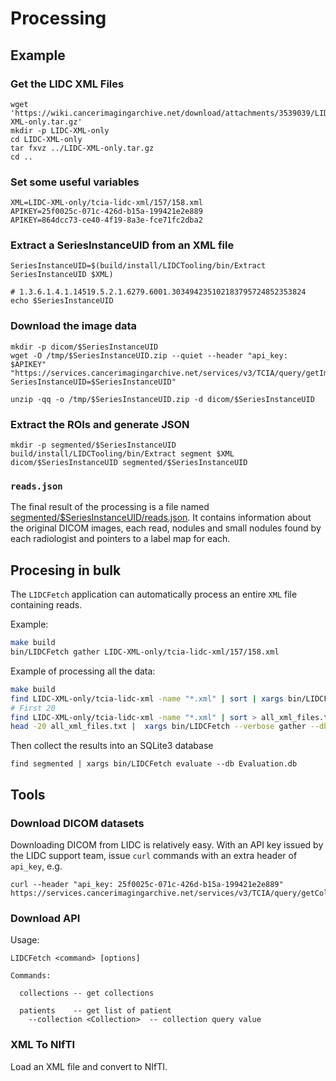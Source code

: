 # Processing

## Example

### Get the LIDC XML Files

```
wget 'https://wiki.cancerimagingarchive.net/download/attachments/3539039/LIDC-XML-only.tar.gz'
mkdir -p LIDC-XML-only
cd LIDC-XML-only
tar fxvz ../LIDC-XML-only.tar.gz
cd ..
```

### Set some useful variables

```
XML=LIDC-XML-only/tcia-lidc-xml/157/158.xml
APIKEY=25f0025c-071c-426d-b15a-199421e2e889
APIKEY=864dcc73-ce40-4f19-8a3e-fce71fc2dba2
```

### Extract a SeriesInstanceUID from an XML file

```
SeriesInstanceUID=$(build/install/LIDCTooling/bin/Extract SeriesInstanceUID $XML)

# 1.3.6.1.4.1.14519.5.2.1.6279.6001.303494235102183795724852353824
echo $SeriesInstanceUID
```

### Download the image data

```
mkdir -p dicom/$SeriesInstanceUID
wget -O /tmp/$SeriesInstanceUID.zip --quiet --header "api_key: $APIKEY" "https://services.cancerimagingarchive.net/services/v3/TCIA/query/getImage?SeriesInstanceUID=$SeriesInstanceUID"

unzip -qq -o /tmp/$SeriesInstanceUID.zip -d dicom/$SeriesInstanceUID
```

### Extract the ROIs and generate JSON

```
mkdir -p segmented/$SeriesInstanceUID
build/install/LIDCTooling/bin/Extract segment $XML dicom/$SeriesInstanceUID segmented/$SeriesInstanceUID
```

### `reads.json`

The final result of the processing is a file named [segmented/$SeriesInstanceUID/reads.json](usage/reads.json).  It contains information about the original DICOM images, each read, nodules and small nodules found by each radiologist and pointers to a label map for each.


## Procesing in bulk

The `LIDCFetch` application can automatically process an entire `XML` file containing reads.

Example:

```bash
make build
bin/LIDCFetch gather LIDC-XML-only/tcia-lidc-xml/157/158.xml
```

Example of processing all the data:

```bash
make build
find LIDC-XML-only/tcia-lidc-xml -name "*.xml" | sort | xargs bin/LIDCFetch --verbose gather
# First 20
find LIDC-XML-only/tcia-lidc-xml -name "*.xml" | sort > all_xml_files.txt
head -20 all_xml_files.txt |  xargs bin/LIDCFetch --verbose gather --db Evaluation.db
```

Then collect the results into an SQLite3 database

```
find segmented | xargs bin/LIDCFetch evaluate --db Evaluation.db
```

## Tools

### Download DICOM datasets

Downloading DICOM from LIDC is relatively easy.  With an API key issued by the LIDC support team, issue `curl` commands with an extra header of `api_key`, e.g.

```
curl --header "api_key: 25f0025c-071c-426d-b15a-199421e2e889" https://services.cancerimagingarchive.net/services/v3/TCIA/query/getCollectionValues
```

### Download API

Usage:

```
LIDCFetch <command> [options]

Commands:

  collections -- get collections
  
  patients    -- get list of patient
    --collection <Collection>  -- collection query value
```

### XML To NIfTI

Load an XML file and convert to NIfTI.

